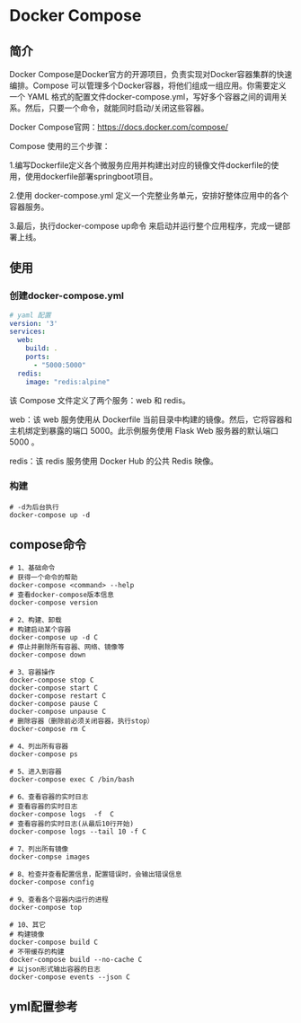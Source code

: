 # Docker Compose

## 简介

Docker Compose是Docker官方的开源项目，负责实现对Docker容器集群的快速编排。Compose 可以管理多个Docker容器，将他们组成一组应用。你需要定义一个 YAML 格式的配置文件docker-compose.yml，写好多个容器之间的调用关系。然后，只要一个命令，就能同时启动/关闭这些容器。

Docker Compose官网：https://docs.docker.com/compose/

Compose 使用的三个步骤：

1.编写Dockerfile定义各个微服务应用并构建出对应的镜像文件dockerfile的使用，使用dockerfile部署springboot项目。

2.使用 docker-compose.yml 定义一个完整业务单元，安排好整体应用中的各个容器服务。

3.最后，执行docker-compose up命令 来启动并运行整个应用程序，完成一键部署上线。

## 使用

### 创建docker-compose.yml

```yml
# yaml 配置
version: '3'
services:
  web:
    build: .
    ports:
      - "5000:5000"
  redis:
    image: "redis:alpine"
```
该 Compose 文件定义了两个服务：web 和 redis。

web：该 web 服务使用从 Dockerfile 当前目录中构建的镜像。然后，它将容器和主机绑定到暴露的端口 5000。此示例服务使用 Flask Web 服务器的默认端口 5000 。

redis：该 redis 服务使用 Docker Hub 的公共 Redis 映像。
### 构建

```shell
# -d为后台执行
docker-compose up -d
```
## compose命令
```shell
# 1、基础命令
# 获得一个命令的帮助
docker-compose <command> --help
# 查看docker-compose版本信息
docker-compose version
 
# 2、构建、卸载
# 构建启动某个容器
docker-compose up -d C
# 停止并删除所有容器、网络、镜像等
docker-compose down
 
# 3、容器操作
docker-compose stop C
docker-compose start C                    
docker-compose restart C
docker-compose pause C
docker-compose unpause C
# 删除容器（删除前必须关闭容器，执行stop）
docker-compose rm C

# 4、列出所有容器
docker-compose ps
 
# 5、进入到容器
docker-compose exec C /bin/bash
 
# 6、查看容器的实时日志
# 查看容器的实时日志
docker-compose logs  -f  C
# 查看容器的实时日志(从最后10行开始)
docker-compose logs --tail 10 -f C
 
# 7、列出所有镜像
docker-compse images
 
# 8、检查并查看配置信息，配置错误时，会输出错误信息
docker-compose config
 
# 9、查看各个容器内运行的进程
docker-compose top
 
# 10、其它
# 构建镜像
docker-compose build C
# 不带缓存的构建
docker-compose build --no-cache C
# 以json形式输出容器的日志
docker-compose events --json C
```
## yml配置参考
